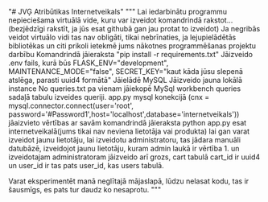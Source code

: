 "# JVĢ Atribūtikas Internetveikals" 
"""
Lai iedarbinātu programmu nepieciešama virtuālā vide, kuru var izveidot komandrindā rakstot...(bezjēdzīgi rakstīt, ja jūs esat githubā gan jau protat to izveidot)
Ja negribās veidot virtuālo vidi tas nav obligāti, tikai nebrīnaties, ja lejupielādētās bibliotēkas un citi prikoli ietekmē jums nākotnes programmēšanas projektu darbību
Komandrindā jāieraksta "pip install -r requirements.txt"
Jāizveido .env fails, kurā būs FLASK_ENV="development", MAINTENANCE_MODE="false", SECRET_KEY="kaut kāda jūsu slepenā atslēga, parasti uuid4 formātā"
Jāielādē MySQL
Jāizveido jauna lokālā instance
No queries.txt pa vienam jāiekopē MySql workbench queries sadaļā tabulu izveides queriji.
app.py mysql konekcijā (cnx = mysql.connector.connect(user='root', password='#Password1',host='localhost',database='internetveikals')) jāaizvieto vērtības ar savām
komandrindā jāieraksta python app.py
esat internetveikalā(jums tikai nav neviena lietotāja vai produkta)
lai gan varat izveidot jaunu lietotāju, lai izveidotu administratoru, tas jādara manuāli datubāzē, izveidojot jaunu lietotāju, kuram admin laukā ir vērtība 1.
un izveidotajam administratoram jāizveido arī grozs, cart tabulā cart_id ir uuid4 un user_id ir tas pats user_id, kas users tabulā.

Varat eksperimentēt manā neglītajā mājaslapā, lūdzu nelasat kodu, tas ir šausmīgs, es pats tur daudz ko nesaprotu.
"""
